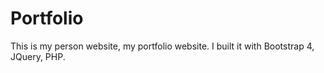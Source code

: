 <h1>Portfolio</h2>

This is my person website, my portfolio website. I built it with Bootstrap 4, JQuery, PHP.
